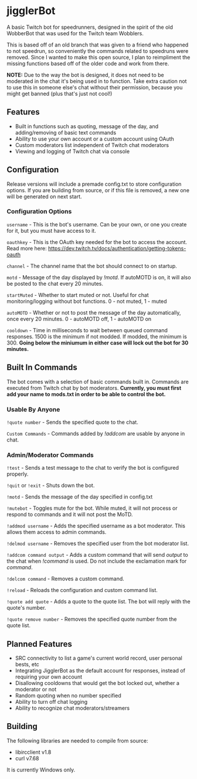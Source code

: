 # jigglerBot
 A basic Twitch bot for speedrunners, designed in the spirit of the old WobberBot that was used for the Twitch team Wobblers.
 
 This is based off of an old branch that was given to a friend who happened to not speedrun, so conveniently the commands related to speedruns were removed. Since I wanted to make this open source, I plan to reimpliment the missing functions based off of the older code and work from there.
 
 **NOTE:** Due to the way the bot is designed, it does not need to be moderated in the chat it's being used in to function. Take extra caution not to use this in someone else's chat without their permission, because you might get banned (plus that's just not cool!)
 
 ## Features
 * Built in functions such as quoting, message of the day, and adding/removing of basic text commands
 * Ability to use your own account or a custom account using OAuth
 * Custom moderators list independent of Twitch chat moderators
 * Viewing and logging of Twitch chat via console
 
 ## Configuration
 Release versions will include a premade config.txt to store configuration options. If you are building from source, or if this file is removed, a new one will be generated on next start.
 
 ### Configuration Options
`username` - This is the bot's username. Can be your own, or one you create for it, but you must have access to it.

`oauthkey` - This is the OAuth key needed for the bot to access the account. Read more here: https://dev.twitch.tv/docs/authentication/getting-tokens-oauth

`channel` - The channel name that the bot should connect to on startup.

`motd` - Message of the day displayed by *!motd*. If autoMOTD is on, it will also be posted to the chat every 20 minutes.

`startMuted` - Whether to start muted or not. Useful for chat monitoring/logging without bot functions. 0 - not muted, 1 - muted

`autoMOTD` - Whether or not to post the message of the day automatically, once every 20 minutes. 0 - autoMOTD off, 1 - autoMOTD on

`cooldown` - Time in milliseconds to wait between queued command responses. 1500 is the minimum if not modded. If modded, the minimum is 300. **Going below the miniumum in either case will lock out the bot for 30 minutes.**

## Built In Commands
The bot comes with a selection of basic commands built in. Commands are executed from Twitch chat by bot moderators. **Currently, you must first add your name to mods.txt in order to be able to control the bot.**

### Usable By Anyone

`!quote number` - Sends the specified quote to the chat.

`Custom Commands` - Commands added by *!addcom* are usable by anyone in chat.

### Admin/Moderator Commands
`!test` - Sends a test message to the chat to verify the bot is configured properly.

`!quit` or `!exit` - Shuts down the bot.

`!motd` - Sends the message of the day specified in config.txt

`!mutebot` - Toggles mute for the bot. While muted, it will not process or respond to commands and it will not post the MoTD.

`!addmod username` - Adds the specified username as a bot moderator. This allows them access to admin commands.

`!delmod username` - Removes the specified user from the bot moderator list.

`!addcom command output` - Adds a custom command that will send *output* to the chat when *!command* is used. Do not include the exclamation mark for *command*.

`!delcom command` - Removes a custom command.

`!reload` - Reloads the configuration and custom command list.

`!quote add quote` - Adds a quote to the quote list. The bot will reply with the quote's number.

`!quote remove number` - Removes the specified quote number from the quote list.

 ## Planned Features
 * SRC connectivity to list a game's current world record, user personal bests, etc
 * Integrating JigglerBot as the default account for responses, instead of requiring your own account
 * Disallowing cooldowns that would get the bot locked out, whether a moderator or not
 * Random quoting when no number specified
 * Ability to turn off chat logging
 * Ability to recognize chat moderators/streamers
 
 ## Building
 The following libraries are needed to compile from source:
 * libircclient v1.8
 * curl v7.68
 
 It is currently Windows only.
